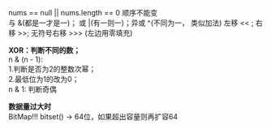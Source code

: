 nums == null || nums.length == 0  顺序不能变\
与 &(都是一才是一)； 或 |(有一则一)；异或 ^(不同为一， 类似加法)
左移 << ; 右移 >>; 无符号右移 >>> (左边用零填充)

**XOR：判断不同的数；**\
n & (n - 1):\
 1.判断是否为2的整数次幂；\
 2.最低位为1的改为0；\
n & 1: 判断奇偶

**数据量过大时**\
BitMap!!!
bitset() -> 64位，如果超出容量则再扩容64 
     

